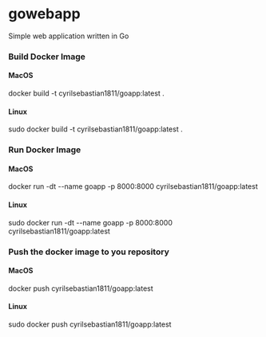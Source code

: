 # gowebapp
Simple web application written in Go

### Build Docker Image
#### MacOS
docker build -t cyrilsebastian1811/goapp:latest .

#### Linux
sudo docker build -t cyrilsebastian1811/goapp:latest .

### Run Docker Image
#### MacOS
docker run -dt --name goapp -p 8000:8000 cyrilsebastian1811/goapp:latest

#### Linux
sudo docker run -dt --name goapp -p 8000:8000 cyrilsebastian1811/goapp:latest

### Push the docker image to you repository
#### MacOS
docker push cyrilsebastian1811/goapp:latest

#### Linux
sudo docker push cyrilsebastian1811/goapp:latest